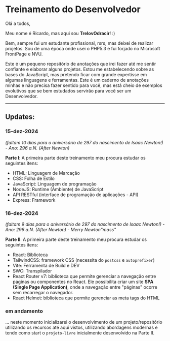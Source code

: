 # Treinamento do Desenvolvedor

Olá a todos,

Meu nome é Ricardo, mas aqui sou **TrelovOdracir**! :)

Bem, sempre fui um estudante profissional, rsrs, mas deixei de realizar projetos. Sou de uma época onde usei o PHP5.3 e fui forjado no Microsoft FrontPage e NVU.

Este é um pequeno repositório de anotações que irei fazer até me sentir confiante e elaborar alguns projetos. Estou me estabelecendo sobre as bases do JavaScript, mas pretendo ficar com grande expertisse em algumas linguagens e ferramentas. Este é um caderno de anotações minhas e não precisa fazer sentido para você, mas está cheio de exemplos evolutivos que se bem estudados servirão para você ser um Desenvolvedor.

---

## Updates:

### 15-dez-2024 
*(faltam 10 dias para o aniversário de 297 do nascimento de Isaac Newton!) - Ano: 296 a.N. (After Newton)*

**Parte I**: A primeira parte deste treinamento meu procura estudar os seguintes itens:
- HTML: Linguagem de Marcação
- CSS: Folha de Estilo
- JavaScript: Linguagem de programação
- NodeJS: Runtime (Ambiente) de JavaScript
- API RESTful (interface de programação de aplicações - API)
- Express: Framework

### 16-dez-2024 
*(faltam 9 dias para o aniversário de 297 do nascimento de Isaac Newton!) - Ano: 296 a.N. (After Newton) - Merry Newton"mass"*

**Parte II**: A primeira parte deste treinamento meu procura estudar os seguintes itens:
- React: Biblioteca
- TailwindCSS: framework CSS (necessita do `postcss` e  `autoprefixer`)
- Vite: Ferramenta de Build e DEV
- SWC: Transpilador
- React Router v7: biblioteca que permite gerenciar a navegação entre páginas ou componentes no React. Ele possibilita criar um site **SPA (Single Page Application)**, onde a navegação entre "páginas" ocorre sem recarregar o navegador.
- React Helmet: biblioteca que permite gerenciar as meta tags do HTML

### em andamento

... neste momento inicializarei o desenvolvimento de um projeto/repositório utilizando os recursos até aqui vistos, utilizando abordagens modernas e tendo como start o `projeto-livre` inicialmente desenvolvido na Parte II.